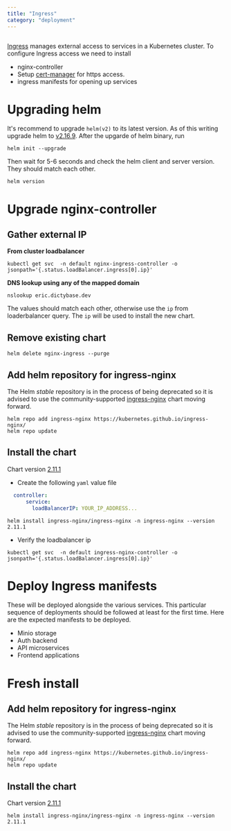 ```yaml
---
title: "Ingress"
category: "deployment"
---
```


```toc
```

[Ingress](https://kubernetes.io/docs/concepts/services-networking/ingress/#what-is-ingress)
manages external access to services in a Kubernetes cluster. To configure Ingress access we need to install

- nginx-controller
- Setup [cert-manager](/deployment/certificate) for https access.
- ingress manifests for opening up services

# Upgrading helm
It's recommend to upgrade `helm(v2)` to its latest version. As of this writing upgrade helm
to [v2.16.9](https://github.com/helm/helm/releases/tag/v2.16.9). After the upgarde of helm binary,
run 
```shell
helm init --upgrade
```
Then wait for 5-6 seconds and check the helm client and server version. They should match each other.
```shell
helm version
```

# Upgrade nginx-controller
## Gather external IP
**From cluster loadbalancer**
```shell
kubectl get svc  -n default nginx-ingress-controller -o jsonpath='{.status.loadBalancer.ingress[0].ip}'
```
**DNS lookup using any of the mapped domain**
```shell
nslookup eric.dictybase.dev
```
The values should match each other, otherwise use the `ip` from loaderbalancer query. The `ip` will be
used to install the new chart.

## Remove existing chart
```shell
helm delete nginx-ingress --purge
```

## Add helm repository for ingress-nginx
The Helm _stable_ repository is in the process of being deprecated so it is advised to use the
community-supported [ingress-nginx](https://github.com/kubernetes/ingress-nginx) chart moving forward.
```shell
helm repo add ingress-nginx https://kubernetes.github.io/ingress-nginx/
helm repo update
```
## Install the chart
Chart version [2.11.1](https://github.com/kubernetes/ingress-nginx/releases/tag/ingress-nginx-2.11.1)

- Create the following `yaml` value file
```yaml
  controller:
      service:
        loadBalancerIP: YOUR_IP_ADDRESS...
```
```shell
helm install ingress-nginx/ingress-nginx -n ingress-nginx --version 2.11.1
```
- Verify the loadbalancer ip
```shell
kubectl get svc  -n default ingress-nginx-controller -o jsonpath='{.status.loadBalancer.ingress[0].ip}'
```

# Deploy Ingress manifests
These will be deployed alongside the various services. This particular sequence
of deployments should be followed at least for the first time. Here are the
expected manifests to be deployed.

- Minio storage
- Auth backend
- API microservices
- Frontend applications

# Fresh install

## Add helm repository for ingress-nginx
The Helm _stable_ repository is in the process of being deprecated so it is advised to use the
community-supported [ingress-nginx](https://github.com/kubernetes/ingress-nginx) chart moving forward.
```shell
helm repo add ingress-nginx https://kubernetes.github.io/ingress-nginx/
helm repo update
```
## Install the chart
Chart version [2.11.1](https://github.com/kubernetes/ingress-nginx/releases/tag/ingress-nginx-2.11.1)

```shell
helm install ingress-nginx/ingress-nginx -n ingress-nginx --version 2.11.1
```
